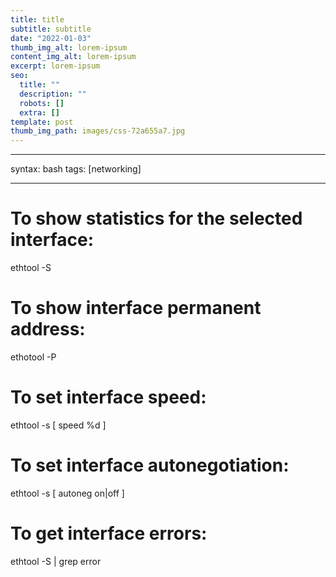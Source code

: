 ```yaml
---
title: title
subtitle: subtitle
date: "2022-01-03"
thumb_img_alt: lorem-ipsum
content_img_alt: lorem-ipsum
excerpt: lorem-ipsum
seo:
  title: ""
  description: ""
  robots: []
  extra: []
template: post
thumb_img_path: images/css-72a655a7.jpg
---
```


---

syntax: bash
tags: [networking]

---

# To show statistics for the selected interface:

ethtool -S <interface>

# To show interface permanent address:

ethotool -P <interface>

# To set interface speed:

ethtool -s <interface> [ speed %d ]

# To set interface autonegotiation:

ethtool -s <interface> [ autoneg on|off ]

# To get interface errors:

ethtool -S <interface> | grep error
